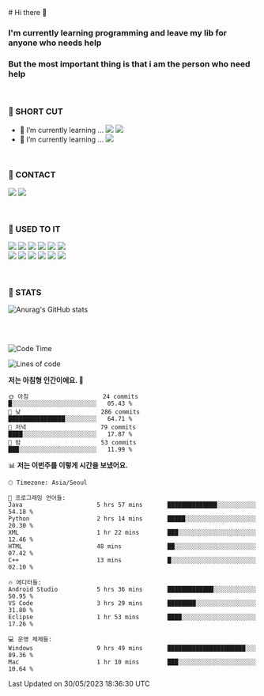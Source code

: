 <div>
# Hi there 👋

### I'm currently learning programming and leave my lib for anyone who needs help
### But the most important thing is that i am the person who need help

<br>

### 🚀 SHORT CUT

- 🔭 I’m currently learning ... <img src="https://img.shields.io/badge/Python-3776AB?style=plastic&logo=Python&logoColor=white"> <img src="https://img.shields.io/badge/C-A8B9CC?style=plastic&logo=C&logoColor=white">
- 🌱 I’m currently learning ... <img src="https://img.shields.io/badge/Tensorflow-FF6F00?style=plastic&logo=TensorFlow&logoColor=white">

<br>

### 📧 CONTACT
<a href="https://www.instagram.com/das_fef" target="_blank"><img src="https://img.shields.io/badge/Instagram-E4405F?style=plastic&logo=Instagram&logoColor=white"></a>
<img src="https://img.shields.io/badge/mealhouse3377@gmail.com-EA4335?style=plastic&logo=Gmail&logoColor=white">

<br>

### 📖 USED TO IT

<img src="https://img.shields.io/badge/Python-3776AB?style=plastic&logo=Python&logoColor=white"> <img src="https://img.shields.io/badge/C-A8B9CC?style=plastic&logo=C&logoColor=white"> <img src="https://img.shields.io/badge/Java-007396?style=plastic&logo=OpenJDK&logoColor=white"> <img src="https://img.shields.io/badge/Django-092E20?style=plastic&logo=Django&logoColor=white"> <img src="https://img.shields.io/badge/Tensorflow-FF6F00?style=plastic&logo=TensorFlow&logoColor=white"> <img src="https://img.shields.io/badge/R-276DC3?style=plastic&logo=R&logoColor=white"><br> 
<img src="https://img.shields.io/badge/MySql-4479A1?style=plastic&logo=MySql&logoColor=white"> <img src="https://img.shields.io/badge/MariaDB-003545?style=plastic&logo=MariaDB&logoColor=white"> <img src="https://img.shields.io/badge/Oracle-F80000?style=plastic&logo=Oracle&logoColor=white"> <img src="https://img.shields.io/badge/Jupyter-F37626?style=plastic&logo=Jupyter&logoColor=white"> <img src="https://img.shields.io/badge/Qt-41CD52?style=plastic&logo=Qt&logoColor=white"> <img src="https://img.shields.io/badge/SQLite-003B57?style=plastic&logo=SQLite&logoColor=white">

<br>

### 🔢 STATS
![Anurag's GitHub stats](https://github-readme-stats.vercel.app/api?username=dasfef&show_icons=true&theme=great-gatsby)

</div>

<br>
<br>

<!--START_SECTION:waka-->
![Code Time](http://img.shields.io/badge/Code%20Time-112%20hrs%2042%20mins-blue)

![Lines of code](https://img.shields.io/badge/%EC%A0%80%EB%8A%94%20%EC%97%AC%ED%83%9C%EA%B9%8C%EC%A7%80%20-6.3%20million%20%EC%A4%84%EC%9D%98%20%EC%BD%94%EB%93%9C%EB%A5%BC%20%EC%9E%91%EC%84%B1%ED%96%88%EC%96%B4%EC%9A%94.-blue)

**저는 아침형 인간이에요. 🐤** 

```text
🌞 아침                     24 commits          █░░░░░░░░░░░░░░░░░░░░░░░░   05.43 % 
🌆 낮　                     286 commits         ████████████████░░░░░░░░░   64.71 % 
🌃 저녁                     79 commits          ████░░░░░░░░░░░░░░░░░░░░░   17.87 % 
🌙 밤　                     53 commits          ███░░░░░░░░░░░░░░░░░░░░░░   11.99 % 
```


📊 **저는 이번주를 이렇게 시간을 보냈어요.** 

```text
🕑︎ Timezone: Asia/Seoul

💬 프로그래밍 언어들: 
Java                     5 hrs 57 mins       ██████████████░░░░░░░░░░░   54.18 % 
Python                   2 hrs 14 mins       █████░░░░░░░░░░░░░░░░░░░░   20.30 % 
XML                      1 hr 22 mins        ███░░░░░░░░░░░░░░░░░░░░░░   12.46 % 
HTML                     48 mins             ██░░░░░░░░░░░░░░░░░░░░░░░   07.42 % 
C++                      13 mins             █░░░░░░░░░░░░░░░░░░░░░░░░   02.10 % 

🔥 에디터들: 
Android Studio           5 hrs 36 mins       █████████████░░░░░░░░░░░░   50.95 % 
VS Code                  3 hrs 29 mins       ████████░░░░░░░░░░░░░░░░░   31.80 % 
Eclipse                  1 hr 53 mins        ████░░░░░░░░░░░░░░░░░░░░░   17.26 % 

💻 운영 체제들: 
Windows                  9 hrs 49 mins       ██████████████████████░░░   89.36 % 
Mac                      1 hr 10 mins        ███░░░░░░░░░░░░░░░░░░░░░░   10.64 % 
```


 Last Updated on 30/05/2023 18:36:30 UTC
<!--END_SECTION:waka-->

